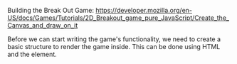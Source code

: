 Building the Break Out Game:
https://developer.mozilla.org/en-US/docs/Games/Tutorials/2D_Breakout_game_pure_JavaScript/Create_the_Canvas_and_draw_on_it

Before we can start writing the game's functionality, we need to create a basic structure to render the game inside.
This can be done using HTML and the <canvas> element.


